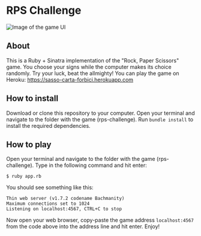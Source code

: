 # RPS Challenge

![Image of the game UI](https://c1.staticflickr.com/5/4388/35522099503_4228c493e6_b.jpg)

About
-------

This is a Ruby + Sinatra implementation of the "Rock, Paper Scissors" game. You choose your signs while the computer makes its choice randomly. Try your luck, beat the allmighty!
You can play the game on Heroku: https://sasso-carta-forbici.herokuapp.com


How to install
----

Download or clone this repository to your computer.
Open your terminal and navigate to the folder with the game (rps-challenge). Run `bundle install` to install the required dependencies.


How to play
----

Open your terminal and navigate to the folder with the game (rps-challenge). Type in the following command and hit enter:

```
$ ruby app.rb
```
You should see something like this:
```
Thin web server (v1.7.2 codename Bachmanity)
Maximum connections set to 1024
Listening on localhost:4567, CTRL+C to stop
```

Now open your web browser, copy-paste the game address `localhost:4567` from the code above into the address line and hit enter. Enjoy!

